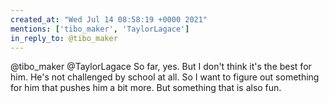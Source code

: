 ```yaml
---
created_at: "Wed Jul 14 08:58:19 +0000 2021"
mentions: ['tibo_maker', 'TaylorLagace']
in_reply_to: @tibo_maker
---
```


@tibo_maker @TaylorLagace So far, yes. But I don't think it's the best for him. He's not challenged by school at all. So I want to figure out something for him that pushes him a bit more. But something that is also fun.